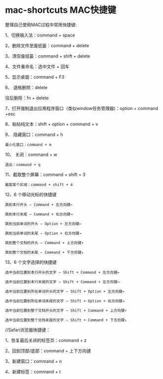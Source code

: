 mac-shortcuts MAC快捷键
=============

整理自己使用MAC过程中常用快捷键:

1、切换输入法：command + space

2、删除文件至废纸篓：command + delete

3、清空废纸篓：command + shift + delete

4、文件重命名：选中文件 + 回车

5、显示桌面：command + F3

6、
   退格删除：delete

   往后删除：fn + delete

7、打开强制退出应用程序窗口（类似window任务管理器)：option + command +esc

8、粘帖纯文本：shift + option + command + v

9、
    隐藏窗口：command + h

    最小化窗口：command + m

10、
    关闭：command + w

    退出：command + q

11、截取整个屏幕：command + shift + 3

    截取某个区域：command + shift + 4

12、6 个移动光标的快捷键

    跳到本行开头 – Command + 左方向键←

    跳到本行末尾 – Command + 右方向键→

    跳到当前单词的开头 – Option + 左方向键←

    跳到当前单词的末尾 – Option + 右方向键→

    跳到整个文档的开头 – Command + 上方向键↑

    跳到整个文档的末尾 – Command + 下方向键↓

13、6 个文字选择的快捷键

    选中当前位置到本行开头的文字 – Shift + Command + 左方向键←

    选中当前位置到本行末尾的文字 – Shift + Command + 左方向键→

    选中当前位置到所在单词开头的文字 – Shift + Option + 左方向键←

    选中当前位置到所在单词末尾的文字 – Shift + Option + 右方向键→

    选中当前位置到整个文档开头的文字 – Shift + Command + 上方向键↑

    选中当前位置到整个文档末尾的文字 – Shift + Command + 下方向键↓


//Safari浏览器快捷键：

1、恢复最后关闭的标签页：command + z

2、回到顶部/底部：command + 上下方向键

3、新建窗口：command + n

4、新建标签：command + t
